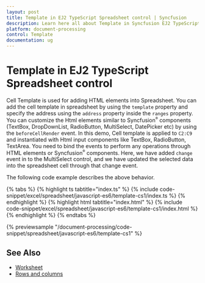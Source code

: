 ```yaml
---
layout: post
title: Template in EJ2 TypeScript Spreadsheet control | Syncfusion
description: Learn here all about Template in Syncfusion EJ2 TypeScript Spreadsheet control of Syncfusion Essential JS 2 and more.
platform: document-processing
control: Template 
documentation: ug
---
```


# Template in EJ2 TypeScript Spreadsheet control

Cell Template is used for adding HTML elements into Spreadsheet. You can add the cell template in spreadsheet by using the `template` property and specify the address using the `address` property inside the `ranges` property. You can customize the Html elements similar to Syncfusion<sup style="font-size:70%">&reg;</sup> components (TextBox, DropDownList, RadioButton, MultiSelect, DatePicker etc) by using the `beforeCellRender` event. In this demo, Cell template is applied to `C2:C9` and instantiated with Html input components like TextBox, RadioButton, TextArea. You need to bind the events to perform any operations through HTML elements or Syncfusion<sup style="font-size:70%">&reg;</sup> components. Here, we have added `change` event in to the MultiSelect control, and we have updated the selected data into the spreadsheet cell through that change event.

The following code example describes the above behavior.

{% tabs %}
{% highlight ts tabtitle="index.ts" %}
{% include code-snippet/excel/spreadsheet/javascript-es6/template-cs1/index.ts %}
{% endhighlight %}
{% highlight html tabtitle="index.html" %}
{% include code-snippet/excel/spreadsheet/javascript-es6/template-cs1/index.html %}
{% endhighlight %}
{% endtabs %}
        
{% previewsample "/document-processing/code-snippet/spreadsheet/javascript-es6/template-cs1" %}

## See Also

* [Worksheet](./worksheet)
* [Rows and columns](./rows-and-columns)
